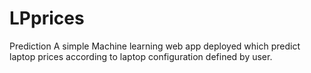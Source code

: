 # LPprices
Prediction
A simple Machine learning web app deployed which predict laptop prices according to laptop configuration defined by user.
